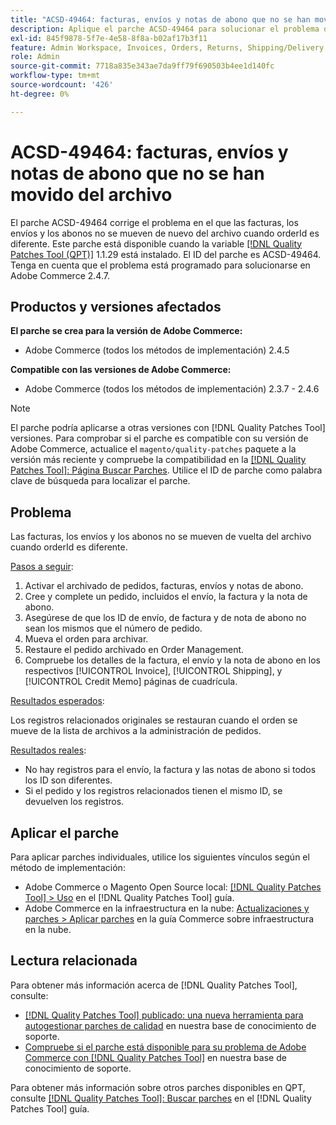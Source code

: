 ```yaml
---
title: "ACSD-49464: facturas, envíos y notas de abono que no se han movido del archivo"
description: Aplique el parche ACSD-49464 para solucionar el problema de Adobe Commerce en el que las facturas, los envíos y los abonos no se mueven de vuelta del archivo cuando orderId es diferente.
exl-id: 845f9878-5f7e-4e58-8f8a-b02af17b3f11
feature: Admin Workspace, Invoices, Orders, Returns, Shipping/Delivery
role: Admin
source-git-commit: 7718a835e343ae7da9ff79f690503b4ee1d140fc
workflow-type: tm+mt
source-wordcount: '426'
ht-degree: 0%

---
```


# ACSD-49464: facturas, envíos y notas de abono que no se han movido del archivo

El parche ACSD-49464 corrige el problema en el que las facturas, los envíos y los abonos no se mueven de nuevo del archivo cuando orderId es diferente. Este parche está disponible cuando la variable [[!DNL Quality Patches Tool (QPT)]](/help/announcements/adobe-commerce-announcements/magento-quality-patches-released-new-tool-to-self-serve-quality-patches.md) 1.1.29 está instalado. El ID del parche es ACSD-49464. Tenga en cuenta que el problema está programado para solucionarse en Adobe Commerce 2.4.7.

## Productos y versiones afectados

**El parche se crea para la versión de Adobe Commerce:**

* Adobe Commerce (todos los métodos de implementación) 2.4.5

**Compatible con las versiones de Adobe Commerce:**

* Adobe Commerce (todos los métodos de implementación) 2.3.7 - 2.4.6

>[!NOTE]
>
>El parche podría aplicarse a otras versiones con [!DNL Quality Patches Tool] versiones. Para comprobar si el parche es compatible con su versión de Adobe Commerce, actualice el `magento/quality-patches` paquete a la versión más reciente y compruebe la compatibilidad en la [[!DNL Quality Patches Tool]: Página Buscar Parches](https://experienceleague.adobe.com/tools/commerce-quality-patches/index.html). Utilice el ID de parche como palabra clave de búsqueda para localizar el parche.

## Problema

Las facturas, los envíos y los abonos no se mueven de vuelta del archivo cuando orderId es diferente.

<u>Pasos a seguir</u>:

1. Activar el archivado de pedidos, facturas, envíos y notas de abono.
1. Cree y complete un pedido, incluidos el envío, la factura y la nota de abono.
1. Asegúrese de que los ID de envío, de factura y de nota de abono no sean los mismos que el número de pedido.
1. Mueva el orden para archivar.
1. Restaure el pedido archivado en Order Management.
1. Compruebe los detalles de la factura, el envío y la nota de abono en los respectivos [!UICONTROL Invoice], [!UICONTROL Shipping], y [!UICONTROL Credit Memo] páginas de cuadrícula.

<u>Resultados esperados</u>:

Los registros relacionados originales se restauran cuando el orden se mueve de la lista de archivos a la administración de pedidos.

<u>Resultados reales</u>:

* No hay registros para el envío, la factura y las notas de abono si todos los ID son diferentes.
* Si el pedido y los registros relacionados tienen el mismo ID, se devuelven los registros.

## Aplicar el parche

Para aplicar parches individuales, utilice los siguientes vínculos según el método de implementación:

* Adobe Commerce o Magento Open Source local: [[!DNL Quality Patches Tool] > Uso](https://experienceleague.adobe.com/docs/commerce-operations/tools/quality-patches-tool/usage.html) en el [!DNL Quality Patches Tool] guía.
* Adobe Commerce en la infraestructura en la nube: [Actualizaciones y parches > Aplicar parches](https://experienceleague.adobe.com/docs/commerce-cloud-service/user-guide/develop/upgrade/apply-patches.html) en la guía Commerce sobre infraestructura en la nube.

## Lectura relacionada

Para obtener más información acerca de [!DNL Quality Patches Tool], consulte:

* [[!DNL Quality Patches Tool] publicado: una nueva herramienta para autogestionar parches de calidad](/help/announcements/adobe-commerce-announcements/magento-quality-patches-released-new-tool-to-self-serve-quality-patches.md) en nuestra base de conocimiento de soporte.
* [Compruebe si el parche está disponible para su problema de Adobe Commerce con [!DNL Quality Patches Tool]](/help/support-tools/patches-available-in-qpt-tool/check-patch-for-magento-issue-with-magento-quality-patches.md) en nuestra base de conocimiento de soporte.

Para obtener más información sobre otros parches disponibles en QPT, consulte [[!DNL Quality Patches Tool]: Buscar parches](https://experienceleague.adobe.com/tools/commerce-quality-patches/index.html) en el [!DNL Quality Patches Tool] guía.
